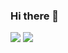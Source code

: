 ### Hi there 👋

<!--
**beckjin/beckjin** is a ✨ _special_ ✨ repository because its `README.md` (this file) appears on your GitHub profile.

Here are some ideas to get you started:

- 🔭 I’m currently working on ...
- 🌱 I’m currently learning ...
- 👯 I’m looking to collaborate on ...
- 🤔 I’m looking for help with ...
- 💬 Ask me about ...
- 📫 How to reach me: ...
- 😄 Pronouns: ...
- ⚡ Fun fact: ...
-->

<img align="top" src="https://github-readme-stats.vercel.app/api?username=beckjin&show_icons=true&theme=buefy" />  <img align="top" src="https://github-readme-stats.vercel.app/api/top-langs/?username=beckjin&layout=compact&hide=javascript,html,c&langs_count=7&theme=buefy" />

